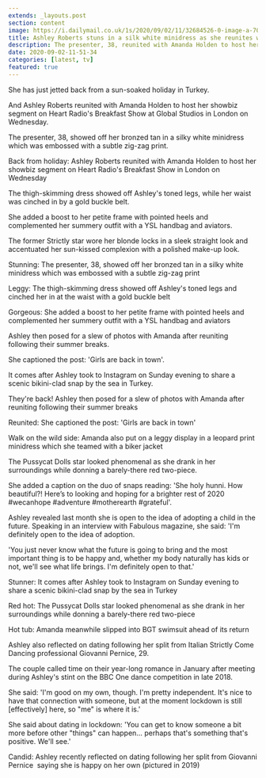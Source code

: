 ```yaml
---
extends: _layouts.post
section: content
image: https://i.dailymail.co.uk/1s/2020/09/02/11/32684526-0-image-a-70_1599043525810.jpg 
title: Ashley Roberts stuns in a silk white minidress as she reunites with Amanda Holden for Heart Radio 
description: The presenter, 38, reunited with Amanda Holden to host her showbiz segment on Heart Radios Breakfast Show at Global Studios in London on Wednesday. 
date: 2020-09-02-11-51-34 
categories: [latest, tv] 
featured: true 
--- 
```

She has just jetted back from a sun-soaked holiday in Turkey. 

And Ashley Roberts reunited with Amanda Holden to host her showbiz segment on Heart Radio's Breakfast Show at Global Studios in London on Wednesday.

The presenter, 38, showed off her bronzed tan in a silky white minidress which was embossed with a subtle zig-zag print. 

Back from holiday: Ashley Roberts reunited with Amanda Holden to host her showbiz segment on Heart Radio's Breakfast Show in London on Wednesday

The thigh-skimming dress showed off Ashley's toned legs, while her waist was cinched in by a gold buckle belt. 

She added a boost to her petite frame with pointed heels and complemented her summery outfit with a YSL handbag and aviators.

The former Strictly star wore her blonde locks in a sleek straight look and accentuated her sun-kissed complexion with a polished make-up look. 

Stunning: The presenter, 38, showed off her bronzed tan in a silky white minidress which was embossed with a subtle zig-zag print

Leggy: The thigh-skimming dress showed off Ashley's toned legs and cinched her in at the waist with a gold buckle belt

Gorgeous: She added a boost to her petite frame with pointed heels and complemented her summery outfit with a YSL handbag and aviators

Ashley then posed for a slew of photos with Amanda after reuniting following their summer breaks. 

She captioned the post: 'Girls are back in town'. 

It comes after Ashley took to Instagram on Sunday evening to share a scenic bikini-clad snap by the sea in Turkey. 

They're back! Ashley then posed for a slew of photos with Amanda after reuniting following their summer breaks

Reunited: She captioned the post: 'Girls are back in town'

Walk on the wild side: Amanda also put on a leggy display in a leopard print minidress which she teamed with a biker jacket

The Pussycat Dolls star looked phenomenal as she drank in her surroundings while donning a barely-there red two-piece. 

She added a caption on the duo of snaps reading: 'She holy hunni. How beautiful?! Here’s to looking and hoping for a brighter rest of 2020 #wecanhope #adventure #motherearth #grateful'.

Ashley revealed last month she is open to the idea of adopting a child in the future. Speaking in an interview with Fabulous magazine, she said: 'I'm definitely open to the idea of adoption. 

'You just never know what the future is going to bring and the most important thing is to be happy and, whether my body naturally has kids or not, we'll see what life brings. I'm definitely open to that.'   

Stunner: It comes after Ashley took to Instagram on Sunday evening to share a scenic bikini-clad snap by the sea in Turkey

Red hot: The Pussycat Dolls star looked phenomenal as she drank in her surroundings while donning a barely-there red two-piece

Hot tub: Amanda meanwhile slipped into BGT swimsuit ahead of its return 

Ashley also reflected on dating following her split from Italian Strictly Come Dancing professional Giovanni Pernice, 29. 

The couple called time on their year-long romance in January after meeting during Ashley's stint on the BBC One dance competition in late 2018. 

She said: 'I'm good on my own, though. I'm pretty independent. It's nice to have that connection with someone, but at the moment lockdown is still [effectively] here, so "me" is where it is.' 

She said about dating in lockdown: 'You can get to know someone a bit more before other "things" can happen… perhaps that's something that's positive. We'll see.' 

Candid: Ashley recently reflected on dating following her split from Giovanni Pernice  saying she is happy on her own (pictured in 2019)  

